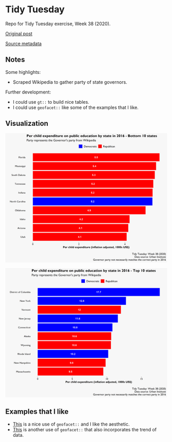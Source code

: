 # Tidy Tuesday
Repo for Tidy Tuesday exercise, Week 38 (2020).

[Original post](https://ec.europa.eu/eurostat/en/web/products-eurostat-news/-/EDN-20200422-1)

[Source metadata](https://jrosen48.github.io/tidykids/articles/tidykids-codebook.html)

## Notes  

Some highlights:

*  Scraped Wikipedia to gather party of state governors. 

Further development:  

*  I could use `gt::` to build nice tables.  
*  I could use `geofacet::` like some of the examples that I like.  

## Visualization  

![](https://github.com/mrafa3/tidy_tuesday/blob/master/2020/week38/graphics/bottom_10_viz.png)

![](https://github.com/mrafa3/tidy_tuesday/blob/master/2020/week38/graphics/top_10_viz.png)

## Examples that I like 

*  [This](https://twitter.com/MaiaPelletier/status/1306648607790182403?s=19) is a nice use of `geofacet::` and I like the aesthetic.  
*  [This](https://twitter.com/kustav_sen/status/1306260316859150339?s=19) is another use of `geofacet::` that also incorporates the trend of data.  

